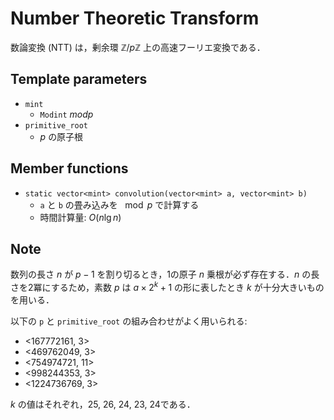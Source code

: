 # Number Theoretic Transform

数論変換 (NTT) は，剰余環 $\mathbb{Z}/p\mathbb{Z}$ 上の高速フーリエ変換である．

## Template parameters

- `mint`
    - `Modint` $mod p$
- `primitive_root`
    - $p$ の原子根

## Member functions

- `static vector<mint> convolution(vector<mint> a, vector<mint> b)`
    - `a` と `b` の畳み込みを $\mod p$ で計算する
    - 時間計算量: $O(n\lg n)$

## Note

数列の長さ $n$ が $p - 1$ を割り切るとき，1の原子 $n$ 乗根が必ず存在する．$n$ の長さを2冪にするため，素数 $p$ は $a \times 2^k + 1$ の形に表したとき $k$ が十分大きいものを用いる．

以下の `p` と `primitive_root` の組み合わせがよく用いられる:
- <167772161, 3>
- <469762049, 3>
- <754974721, 11>
- <998244353, 3>
- <1224736769, 3>

$k$ の値はそれぞれ，25, 26, 24, 23, 24である．